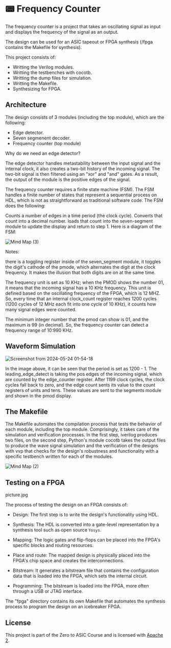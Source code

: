 # 📟 Frequency Counter

The frequency counter is a project that takes an oscillating signal as input and displays the frequency of the signal as an output.

The design can be used for an ASIC tapeout or FPGA synthesis (/fpga contains the Makefile for synthesis).

This project consists of:

- Writting the Verilog modules.
- Writting the testbenches with cocotb.
- Writting the dump files for simulation.
- Writting the Makefile.
- Synthesizing for FPGA.

## Architecture

The design consists of 3 modules (including the top module), which are the following:

- Edge detector.
- Seven segmenent decoder.
- Frequency counter (top module)

Why do we need an edge detector?

The edge detector handles metastability between the input signal and the internal clock, it also creates a two-bit history of the incoming signal. The two-bit signal is then filtered using an "xor" and "and" gates. As a result, the output of the module is the positive edges of the signal.

The frequency counter requires a finite state machine (FSM). The FSM handles a finite number of states that represent a sequential process on HDL, which is not as straightforward as traditional software code. The FSM does the following:

Counts a number of edges in a time period (the clock cycle). Converts that count into a decimal number. loads that count into the seven-segment module to update the display and return to step 1. Here is a diagram of the FSM:

![Mind Map (3)](https://github.com/brandcrz88/Frequency_counter/assets/140255993/52dedf74-da96-4ca8-82a0-4a1896bad109)

Notes:

there is a toggling register inside of the seven_segment module, it toggles the digit's cathode of the pmode, which alternates the digit at the clock frequency. It makes the illusion that both digits are on at the same time.

The frequency unit is set as 10 KHz; when the PMOD shows the number 01, it means that the incoming signal has a 10 KHz frequency. This unit is defined based on the oscillating frequency of the FPGA, which is 12 MHZ. So, every time that an internal clock_count register reaches 1200 cycles (1200 cycles of 12 MHz each fit into one cycle of 10 KHz), it counts how many signal edges were counted.

The minimum integer number that the pmod can show is 01, and the maximum is 99 (in decimal). So, the frequency counter can detect a frequency range of 10:990 KHz.

## Waveform Simulation

![Screenshot from 2024-05-24 01-54-18](https://github.com/brandcrz88/Frequency_counter/assets/140255993/55cd0ff7-7b07-4a7d-bcf7-b3ab37ae49c6)

In the image above, it can be seen that the period is set as 1200 - 1. The leading_edge_detect is taking the pos edges of the incoming signal, which are counted by the edge_counter register. After 1199 clock cycles, the clock cycles fall back to zero, and the edge count sents its value to the count registers of units and tens. These values are sent to the segments module and shown in the pmod display.


## The Makefile

The Makefile automates the compilation process that tests the behavior of each module, including the top module. Comprisingly, it takes care of the simulation and verification processes. In the first step, iverilog produces two files, on the second step, Python's module cocotb takes the output files to produce the wave signal simulation and the verification of the designs with vvp that checks for the design's robustness and functionality with a specific testbench written for each of the modules.

![Mind Map (2)](https://github.com/brandcrz88/Frequency_counter/assets/140255993/e81aa33d-302f-443c-88dd-b835e51fd89a)

## Testing on a FPGA

picture.jpg

The process of testing the design on an FPGA consists of:

- Design: The first step is to write the design's functionality using HDL.

- Synthesis: The HDL is converted into a gate-level representation by a synthesis tool such as open source `Yosys`. 

- Mapping: The logic gates and flip-flops can be placed into the FPGA's specific blocks and routing resources.

- Place and route: The mapped design is physically placed into the FPGA's chip space and creates the interconnections.
  
- Bitstream: It generates a bitstream file that contains the configuration data that is loaded into the FPGA, which sets the internal circuit.

- Programming: The bitstream is loaded into the FPGA, more often through a USB or JTAG interface.

The "fpga" directory contains its own Makefile that automates the synthesis process to program the design on an icebreaker FPGA.

## License

This project is part of the Zero to ASIC Course and is licensed with [Apache 2](https://github.com/brandcrz88/Frequency_counter/blob/main/LICENSE).
